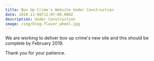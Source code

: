 ```yaml
---
title: Box Up Crime's Website Under Construction
date: 2018-11-08T12:07:00.000Z
description: Under Construction
image: /img/blog-flavor_wheel.jpg
---
```

We are working to deliver box up crime's new site and this should be complete by February 2019. 

Thank you for your patience.
